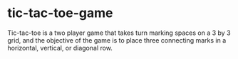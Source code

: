 # tic-tac-toe-game
Tic-tac-toe is a two player game that takes turn marking spaces on a 3 by 3 grid, and the objective of the game is to place three connecting marks in a horizontal, vertical, or diagonal row.
